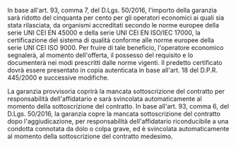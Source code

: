 In base all'art. 93, comma 7, del D.Lgs. 50/2016, l'importo della garanzia sarà ridotto del cinquanta per cento per gli operatori economici ai quali sia stata rilasciata, da organismi accreditati secondo le norme europee della serie UNI CEI EN 45000 e della serie UNI CEI EN ISO/IEC 17000, la certificazione del sistema di qualità conforme alle norme europee della serie UNI CEI ISO 9000. Per fruire di tale beneficio, l'operatore economico segnalerà, al momento dell'offerta, il possesso del requisito e lo documenterà nei modi prescritti dalle norme vigenti. Il predetto certificato dovrà essere presentato in copia autenticata in base all'art. 18 del D.P.R. 445/2000 e successive modifiche.

La garanzia provvisoria coprirà la mancata sottoscrizione del contratto per responsabilità dell'affidatario e sarà svincolata automaticamente al momento della sottoscrizione del contratto. In base all'art. 93, comma 6, del D.Lgs. 50/2016, la garanzia copre la mancata sottoscrizione del contratto dopo l'aggiudicazione, per responsabilità dell'affidatario riconducibile a una condotta connotata da dolo o colpa grave, ed è svincolata automaticamente al momento della sottoscrizione del contratto medesimo.